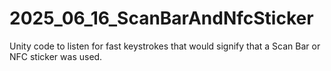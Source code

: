 # 2025_06_16_ScanBarAndNfcSticker
Unity code to listen for fast keystrokes that would signify that a Scan Bar or NFC sticker was used.
